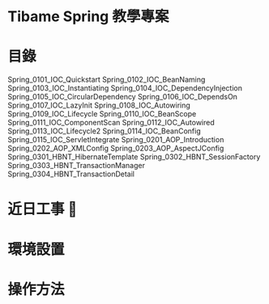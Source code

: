 # Tibame Spring 教學專案

# 目錄

Spring_0101_IOC_Quickstart
Spring_0102_IOC_BeanNaming
Spring_0103_IOC_Instantiating
Spring_0104_IOC_DependencyInjection
Spring_0105_IOC_CircularDependency
Spring_0106_IOC_DependsOn
Spring_0107_IOC_LazyInit
Spring_0108_IOC_Autowiring
Spring_0109_IOC_Lifecycle
Spring_0110_IOC_BeanScope
Spring_0111_IOC_ComponentScan
Spring_0112_IOC_Autowired
Spring_0113_IOC_Lifecycle2
Spring_0114_IOC_BeanConfig
Spring_0115_IOC_ServletIntegrate
Spring_0201_AOP_Introduction
Spring_0202_AOP_XMLConfig
Spring_0203_AOP_AspectJConfig
Spring_0301_HBNT_HibernateTemplate
Spring_0302_HBNT_SessionFactory
Spring_0303_HBNT_TransactionManager
Spring_0304_HBNT_TransactionDetail

# 近日工事 :wrench:

# 環境設置

# 操作方法

